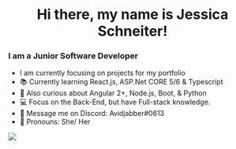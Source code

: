 <h1 align="center">Hi there, my name is Jessica Schneiter! </h1>

### I am a Junior Software Developer

* I am currently focusing on projects for my portfolio
* 📚 Currently learning React.js, ASP.Net CORE 5/6 & Typescript
* 🤔 Also curious about Angular 2+, Node.js, Boot, & Python
* 💻 Focus on the Back-End, but have Full-stack knowledge. 
* 💬 Message me on Discord: Avidjabber#0613
* 👩 Pronouns: She/ Her

<img align="center" src="https://github-readme-stats-anuraghazra1.vercel.app/api/top-langs/?username=Jschne3&layout=compact&theme=radical" />
